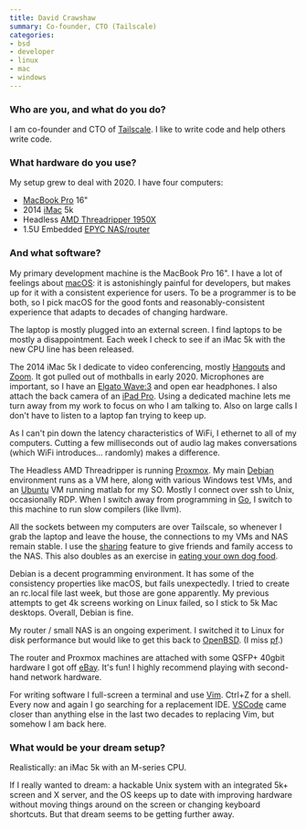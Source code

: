 ```yaml
---
title: David Crawshaw
summary: Co-founder, CTO (Tailscale)
categories:
- bsd
- developer
- linux
- mac
- windows
---
```


### Who are you, and what do you do?

I am co-founder and CTO of [Tailscale][]. I like to write code and help others write code.

### What hardware do you use?

My setup grew to deal with 2020. I have four computers:

- [MacBook Pro][macbook-pro] 16"
- 2014 [iMac][] 5k
- Headless [AMD Threadripper 1950X][ryzen-threadripper-1950x]
- 1.5U Embedded [EPYC NAS/router][e301-9d-8cn4]

### And what software?

My primary development machine is the MacBook Pro 16". I have a lot of feelings about [macOS][]: it is astonishingly painful for developers, but makes up for it with a consistent experience for users. To be a programmer is to be both, so I pick macOS for the good fonts and reasonably-consistent experience that adapts to decades of changing hardware.

The laptop is mostly plugged into an external screen. I find laptops to be mostly a disappointment. Each week I check to see if an iMac 5k with the new CPU line has been released.

The 2014 iMac 5k I dedicate to video conferencing, mostly [Hangouts][google-hangouts] and [Zoom][zoom.2]. It got pulled out of mothballs in early 2020. Microphones are important, so I have an [Elgato Wave:3][wave-3] and open ear headphones. I also attach the back camera of an [iPad Pro][ipad-pro]. Using a dedicated machine lets me turn away from my work to focus on who I am talking to. Also on large calls I don't have to listen to a laptop fan trying to keep up.

As I can't pin down the latency characteristics of WiFi, I ethernet to all of my computers. Cutting a few milliseconds out of audio lag makes conversations (which WiFi introduces... randomly) makes a difference.

The Headless AMD Threadripper is running [Proxmox][proxmox-ve]. My main [Debian][] environment runs as a VM here, along with various Windows test VMs, and an [Ubuntu][] VM running matlab for my SO. Mostly I connect over ssh to Unix, occasionally RDP. When I switch away from programming in [Go][], I switch to this machine to run slow compilers (like llvm).

All the sockets between my computers are over Tailscale, so whenever I grab the laptop and leave the house, the connections to my VMs and NAS remain stable. I use the [sharing](https://tailscale.com/blog/sharing-over-tailscale/ "A post about the sharing feature of Tailscale.") feature to give friends and family access to the NAS. This also doubles as an exercise in [eating your own dog food](https://en.wikipedia.org/wiki/Eating_your_own_dog_food "The Wikipedia entry for dogfooding.").

Debian is a decent programming environment. It has some of the consistency properties like macOS, but fails unexpectedly. I tried to create an rc.local file last week, but those are gone apparently. My previous attempts to get 4k screens working on Linux failed, so I stick to 5k Mac desktops. Overall, Debian is fine.

My router / small NAS is an ongoing experiment. I switched it to Linux for disk performance but would like to get this back to [OpenBSD][]. (I miss [pf][].)

The router and Proxmox machines are attached with some QSFP+ 40gbit hardware I got off [eBay][]. It's fun! I highly recommend playing with second-hand network hardware.

For writing software I full-screen a terminal and use [Vim][]. Ctrl+Z for a shell. Every now and again I go searching for a replacement IDE. [VSCode][visual-studio-code] came closer than anything else in the last two decades to replacing Vim, but somehow I am back here.

### What would be your dream setup?

Realistically: an iMac 5k with an M-series CPU.

If I really wanted to dream: a hackable Unix system with an integrated 5k+ screen and X server, and the OS keeps up to date with improving hardware without moving things around on the screen or changing keyboard shortcuts. But that dream seems to be getting further away.

[debian]: https://www.debian.org/ "A Linux distribution."
[e301-9d-8cn4]: https://www.supermicro.com/en/Aplus/system/Embedded/AS-E301-9D-8CN4.cfm "An embedded computer system."
[ebay]: https://www.ebay.com/ "An auction service."
[go]: https://golang.org/ "A compiled programming language."
[google-hangouts]: https://hangouts.google.com/ "A voice, video and text chat service."
[imac]: https://www.apple.com/imac/ "An all-in-one computer."
[ipad-pro]: https://en.wikipedia.org/wiki/IPad_Pro "An iOS tablet."
[macbook-pro]: https://www.apple.com/macbook-pro/ "A laptop."
[macos]: https://en.wikipedia.org/wiki/MacOS "An operating system for Mac hardware."
[openbsd]: http://www.openbsd.org/ "An open-source operating system emphasising security and cryptography."
[pf]: http://www.openbsd.org/faq/pf/filter.html "A TCP packet filter included with OpenBSD."
[proxmox-ve]: https://www.proxmox.com/en/proxmox-ve "Server management software for virtual machines."
[ryzen-threadripper-1950x]: https://www.amd.com/en/products/cpu/amd-ryzen-threadripper-1950x "A CPU."
[tailscale]: https://tailscale.com/ "A VPN service."
[ubuntu]: https://www.ubuntu.com/ "A Unix distribution."
[vim]: https://www.vim.org/ "A command-line text editor."
[visual-studio-code]: https://code.visualstudio.com/ "A development IDE."
[wave-3]: https://www.elgato.com/en/wave-3 "A microphone."
[zoom.2]: https://zoom.us "Video conferencing software."
